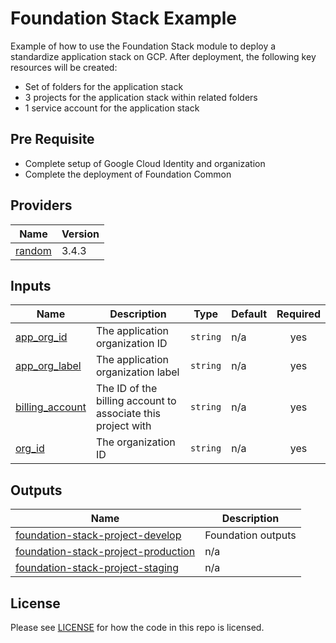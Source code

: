 # Foundation Stack Example

Example of how to use the Foundation Stack module to deploy a standardize application stack on GCP. After deployment, 
the following key resources will be created:

- Set of folders for the application stack
- 3 projects for the application stack within related folders
- 1 service account for the application stack

## Pre Requisite

- Complete setup of Google Cloud Identity and organization
- Complete the deployment of Foundation Common

<!-- BEGINNING OF PRE-COMMIT-TERRAFORM DOCS HOOK -->
## Providers

| Name | Version |
|------|---------|
| <a name="provider_random"></a> [random](#provider\_random) | 3.4.3 |

## Inputs

| Name | Description | Type | Default | Required |
|------|-------------|------|---------|:--------:|
| <a name="input_app_org_id"></a> [app\_org\_id](#input\_app\_org\_id) | The application organization ID | `string` | n/a | yes |
| <a name="input_app_org_label"></a> [app\_org\_label](#input\_app\_org\_label) | The application organization label | `string` | n/a | yes |
| <a name="input_billing_account"></a> [billing\_account](#input\_billing\_account) | The ID of the billing account to associate this project with | `string` | n/a | yes |
| <a name="input_org_id"></a> [org\_id](#input\_org\_id) | The organization ID | `string` | n/a | yes |

## Outputs

| Name | Description |
|------|-------------|
| <a name="output_foundation-stack-project-develop"></a> [foundation-stack-project-develop](#output\_foundation-stack-project-develop) | Foundation outputs |
| <a name="output_foundation-stack-project-production"></a> [foundation-stack-project-production](#output\_foundation-stack-project-production) | n/a |
| <a name="output_foundation-stack-project-staging"></a> [foundation-stack-project-staging](#output\_foundation-stack-project-staging) | n/a |
<!-- END OF PRE-COMMIT-TERRAFORM DOCS HOOK -->

## License

Please see [LICENSE](https://github.com/neutrino-io/terraform-google-foundation/blob/master/LICENSE) for how the code in
this repo is licensed.